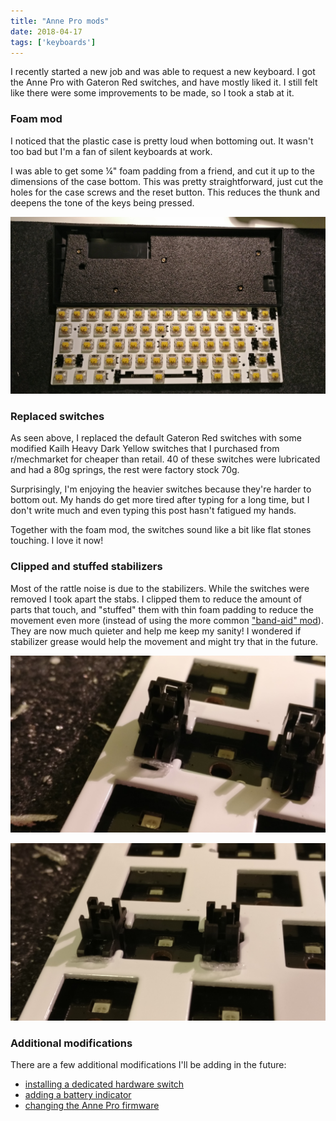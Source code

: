 ```yaml
---
title: "Anne Pro mods"
date: 2018-04-17
tags: ['keyboards']
---
```


<style>
.gatsby-resp-image-wrapper,
.gatsby-resp-image-background-image, 
.gatsby-resp-image-image { border-radius: 5px; }
</style>

I recently started a new job and was able to request a new keyboard. I got the Anne Pro with Gateron Red switches, and have mostly liked it. I still felt like there were some improvements to be made, so I took a stab at it.

### Foam mod

I noticed that the plastic case is pretty loud when bottoming out. It wasn't too bad but I'm a fan of silent keyboards at work. 

I was able to get some &frac14;" foam padding from a friend, and cut it up to the dimensions of the case bottom. This was pretty straightforward, just cut the holes for the case screws and the reset button. This reduces the thunk and deepens the tone of the keys being pressed. 

![](foam_mod_and_switches.jpg)

### Replaced switches

As seen above, I replaced the default Gateron Red switches with some modified Kailh Heavy Dark Yellow switches that I purchased from r/mechmarket for cheaper than retail. 40 of these switches were lubricated and had a 80g springs, the rest were factory stock 70g. 

Surprisingly, I'm enjoying the heavier switches because they're harder to bottom out. My hands do get more tired after typing for a long time, but I don't write much and even typing this post hasn't fatigued my hands. 

Together with the foam mod, the switches sound like a bit like flat stones touching. I love it now!

### Clipped and stuffed stabilizers

Most of the rattle noise is due to the stabilizers. While the switches were removed I took apart the stabs. I clipped them to reduce the amount of parts that touch, and "stuffed" them with thin foam padding to reduce the movement even more (instead of using the more common ["band-aid" mod](https://imgur.com/gallery/6jtYB)). They are now much quieter and help me keep my sanity! I wondered if stabilizer grease would help the movement and might try that in the future. 

![](stab_stuffed_1.jpg)

![](stab_stuffed_2.jpg)

### Additional modifications

There are a few additional modifications I'll be adding in the future: 

- [installing a dedicated hardware switch](https://www.reddit.com/r/MechanicalKeyboards/comments/5pwpws/i_was_tired_of_not_being_able_to_fully_turn_off/)
- [adding a battery indicator](https://www.reddit.com/r/AnnePro/comments/6hgxne/i_added_a_power_switch_and_a_battery_indicator_to/)
- [changing the Anne Pro firmware](https://github.com/ah-/anne-key)
